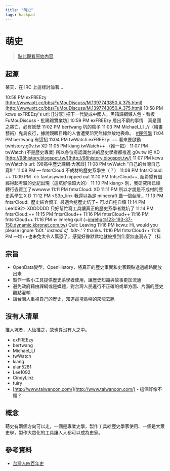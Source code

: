 ```yaml
---
title: "萌史"
tags: hackpad
---
```


# 萌史

> [點此觀看原始內容](https://g0v.hackpad.tw/stMLfBJXHfE)


## 起源

某天，在 IRC 上這樣討論著...

10:58 PM exFREEzy [http://www.ptt.cc/bbs/FuMouDiscuss/M.1397743850.A.375.html](http://www.ptt.cc/bbs/FuMouDiscuss/M.1397743850.A.375.html)
10:58 PM kcwu exFREEzy's url: \[\[分享\] 把下一代變成中國人，黑箱課綱懶人包 - 看板 FuMouDiscuss - 批踢踢實業坊\]
10:59 PM exFREEzy 層出不窮的事情　真是國之將亡，必有妖孽
11:02 PM bertwang 坑的陰子
11:03 PM Michael_LI .//（繪畫藝術）鬼島夜行，據說親眼目睹的人會遭受詛咒無緣無故地喪命。　[#民俗學](https://g0v.hackpad.tw/ep/search/?q=%23%E6%B0%91%E4%BF%97%E5%AD%B8&via=stMLfBJXHfE)
11:04 PM bertwang 有這招
11:04 PM twWatch exFREEzy: ++ 看來要啟動 twhistory.g0v.tw XD
11:05 PM kiang twWatch++ （推一把）
11:07 PM twWatch (不是歷史專業) 所以各位有認識台派的歷史學者都推進 g0v.tw 吧 XD [http://98history.blogspot.tw/](http://98history.blogspot.tw/)
11:07 PM kcwu twWatch's url: \[98高中歷史課綱‧大家談\]
11:08 PM twWatch "自己的台灣自己寫!!!"
11:08 PM — fntsrCloud 不成材的歷史系學生（？）
11:08 PM <twWatch> fntsrCloud: ++
11:09 PM  ↔ fantasywind nipped out
11:10 PM <kiang> fntsrCloud++, 超希望有個經得起考驗的史記出現（這坑好像超大的）
11:10 PM <fntsrCloud> kiang> 別，我研究所已經轉行去資工了wwwww
11:11 PM <kiang> fntsrCloud: XD
11:11 PM <fntsrCloud> 所以才說是不成材的歷史系學生ＸＤ
11:12 PM <S3p_lin> 我還以為是 minecraft 蓋一個台灣...
11:13 PM <Lee1092> fntsrCloud:  歷史結合資工  最適合挖歷史坑了~ 可以自挖自填
11:14 PM <fntsrCloud> Lee1092> XDDDDDD 只好幫忙寫工具讓真正的歷史系學者跳坑了
11:14 PM <twWatch> fntsrCloud:++
11:15 PM <kiang> fntsrCloud++
11:16 PM <alan5281> fntsrCloud++
11:16 PM <Lee1092> fntsrCloud++
11:16 PM ⇐ imrehg quit (~imrehg@123-193-37-150.dynamic.kbronet.com.tw) Quit: Leaving
11:16 PM <isacl> kcwu: Hi, would you please ignore 'b0t.*' instead of 'b0t-.*' ? thanks.
11:16 PM <CindyLinz> fntsrCloud++
11:16 PM <fntsrCloud> 一堆++也未免太令人驚恐了，感覺好像默默地就被推到什麼無底洞去了（抖


## 宗旨

- OpenData變型，OpenHistory，將真正的歷史事實和史家觀點透過網路開放出來
- 製作一些小工具提供歷史系學者使用，讓歷史知識與故事更加流通
- 避免政府藉由課綱或是媒體，對台灣人民進行不正確的或單方面、片面的歷史觀點灌輸
- 讓台灣人重視自己的歷史，知道這塊島嶼的來龍去脈

## 沒有人清單

推人坑者，人恆推之，故也算沒有人之中。

- exFREEzy
- bertwang
- Michael_LI
- twWatch
- kiang
- alan5281
- Lee1092
- CindyLinz
- tuiry
- [http://www.taiwancon.com/](http://www.taiwancon.com/) \- 這個好像不錯？

## 概念

萌史有兩個方向可以走，一個是專業史學，製作工具給歷史學家使用、一個是大眾史學，製作大眾化的工具讓人人都可以成為史家。


## 參考資料

- [台灣人四百年史](http://zh.wikipedia.org/wiki/%E5%8F%B0%E7%81%A3%E4%BA%BA%E5%9B%9B%E7%99%BE%E5%B9%B4%E5%8F%B2)

